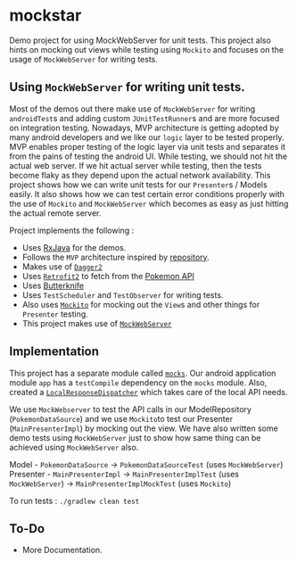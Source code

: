 # mockstar
Demo project for using MockWebServer for unit tests. This project also hints on mocking out views while testing using `Mockito` and focuses on the usage of `MockWebServer` for writing tests.

 
## Using `MockWebServer` for writing unit tests.
 
 Most of the demos out there make use of `MockWebServer` for writing `androidTest`s and adding custom `JUnitTestRunner`s and are more focused on integration testing. Nowadays, MVP architecture is getting adopted by many android developers and we like our `logic` layer to be tested properly. MVP enables proper testing of the logic layer via unit tests and separates it from the pains of testing the android UI. While testing, we should not hit the actual web server. If we hit actual server while testing, then the tests become flaky as they depend upon the actual network availability. This project shows how we can write unit tests for our `Presenter`s / Models easily. It also shows how we can test certain error conditions properly with the use of `Mockito` and `MockWebServer` which becomes as easy as just hitting the actual remote server.
 
 Project implements the following :
 
 - Uses [RxJava](https://github.com/ReactiveX/RxJava) for the demos.
 - Follows the `MVP` architecture inspired by [repository](https://github.com/googlesamples/android-architecture).
 - Makes use of [`Dagger2`](https://google.github.io/dagger/)
 - Uses [`Retrofit2`](https://github.com/square/retrofit) to fetch from the [Pokemon API](http://www.pokeapi.co/docsv2/#pokemon)
 - Uses [Butterknife](http://jakewharton.github.io/butterknife/)
 - Uses `TestScheduler` and `TestObserver` for writing tests.
 - Also uses [`Mockito`](http://site.mockito.org/) for mocking out the `View`s and other things for `Presenter` testing.
 - This project makes use of [`MockWebServer`](https://github.com/square/okhttp/tree/master/mockwebserver)
 
## Implementation
 This project has a separate module called [`mocks`](https://github.com/ragdroid/mockstar/tree/master/mocks). Our android application module `app` has a `testCompile` dependency on the `mocks` module. Also, created a [`LocalResponseDispatcher`](https://github.com/ragdroid/mockstar/blob/master/app/src/main/java/com/ragdroid/mockstar/api/LocalResponseDispatcher.java) which takes care of the local API needs.
 
 We use `MockWebserver` to test the API calls in our ModelRepository (`PokemonDataSource`) and we use `Mockito`to test our Presenter (`MainPresenterImpl`) by mocking out the view. We have also written some demo tests using `MockWebServer` just to show how same thing can be achieved using `MockWebServer` also.
 
 Model - `PokemonDataSource` -> `PokemonDataSourceTest` (uses `MockWebServer`)
 Presenter - `MainPresenterImpl` -> `MainPresenterImplTest` (uses `MockWebServer`)
                                 -> `MainPresenterImplMockTest` (uses `Mockito`)
 
 To run tests :
 `./gradlew clean test`

## To-Do
  - More Documentation.
